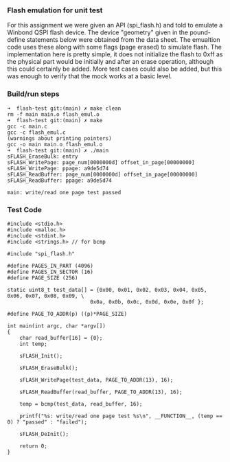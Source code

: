 ### Flash emulation for unit test

For this assignment we were given an API (spi_flash.h) and told to emulate a Winbond QSPI flash device. The device "geometry" given in the pound-define statements below were obtained from the data sheet. The emualtion code uses these along with some flags (page erased) to simulate flash. The implementation here is pretty simple, it does not initialize the flash to 0xff as the physical part would be initially and after an erase operation, although this could certainly be added. More test cases could also be added, but this was enough to verify that the mock works at a basic level. 

### Build/run steps

```
➜  flash-test git:(main) ✗ make clean
rm -f main main.o flash_emul.o
➜  flash-test git:(main) ✗ make
gcc -c main.c
gcc -c flash_emul.c
(warnings about printing pointers)
gcc -o main main.o flash_emul.o
➜  flash-test git:(main) ✗ ./main 
sFLASH_EraseBulk: entry
sFLASH_WritePage: page_num[0000000d] offset_in_page[00000000]
sFLASH_WritePage: ppage: a9de5d74
sFLASH_ReadBuffer: page_num[0000000d] offset_in_page[00000000]
sFLASH_ReadBuffer: ppage: a9de5d74

main: write/read one page test passed

```

### Test Code

```
#include <stdio.h>
#include <malloc.h>
#include <stdint.h>
#include <strings.h> // for bcmp

#include "spi_flash.h"

#define PAGES_IN_PART (4096)
#define PAGES_IN_SECTOR (16)
#define PAGE_SIZE (256)

static uint8_t test_data[] = {0x00, 0x01, 0x02, 0x03, 0x04, 0x05, 0x06, 0x07, 0x08, 0x09, \
						   0x0a, 0x0b, 0x0c, 0x0d, 0x0e, 0x0f };

#define PAGE_TO_ADDR(p) ((p)*PAGE_SIZE)

int main(int argc, char *argv[])
{
	char read_buffer[16] = {0};
	int temp;

	sFLASH_Init();

	sFLASH_EraseBulk();

	sFLASH_WritePage(test_data, PAGE_TO_ADDR(13), 16);

	sFLASH_ReadBuffer(read_buffer, PAGE_TO_ADDR(13), 16);

	temp = bcmp(test_data, read_buffer, 16);

	printf("%s: write/read one page test %s\n", __FUNCTION__, (temp == 0) ? "passed" : "failed");

	sFLASH_DeInit();

	return 0;
}
```
